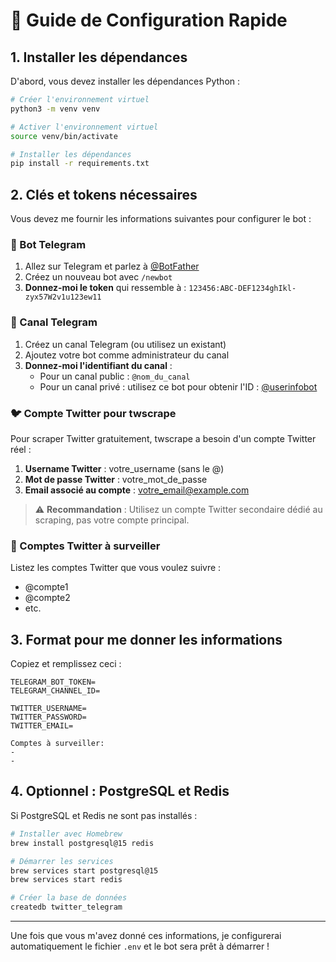 # 🚀 Guide de Configuration Rapide

## 1. Installer les dépendances

D'abord, vous devez installer les dépendances Python :

```bash
# Créer l'environnement virtuel
python3 -m venv venv

# Activer l'environnement virtuel
source venv/bin/activate

# Installer les dépendances
pip install -r requirements.txt
```

## 2. Clés et tokens nécessaires

Vous devez me fournir les informations suivantes pour configurer le bot :

### 🤖 Bot Telegram
1. Allez sur Telegram et parlez à [@BotFather](https://t.me/botfather)
2. Créez un nouveau bot avec `/newbot`
3. **Donnez-moi le token** qui ressemble à : `123456:ABC-DEF1234ghIkl-zyx57W2v1u123ew11`

### 📢 Canal Telegram
1. Créez un canal Telegram (ou utilisez un existant)
2. Ajoutez votre bot comme administrateur du canal
3. **Donnez-moi l'identifiant du canal** :
   - Pour un canal public : `@nom_du_canal`
   - Pour un canal privé : utilisez ce bot pour obtenir l'ID : [@userinfobot](https://t.me/userinfobot)

### 🐦 Compte Twitter pour twscrape
Pour scraper Twitter gratuitement, twscrape a besoin d'un compte Twitter réel :

1. **Username Twitter** : votre_username (sans le @)
2. **Mot de passe Twitter** : votre_mot_de_passe
3. **Email associé au compte** : votre_email@example.com

> ⚠️ **Recommandation** : Utilisez un compte Twitter secondaire dédié au scraping, pas votre compte principal.

### 📝 Comptes Twitter à surveiller
Listez les comptes Twitter que vous voulez suivre :
- @compte1
- @compte2
- etc.

## 3. Format pour me donner les informations

Copiez et remplissez ceci :

```
TELEGRAM_BOT_TOKEN=
TELEGRAM_CHANNEL_ID=

TWITTER_USERNAME=
TWITTER_PASSWORD=
TWITTER_EMAIL=

Comptes à surveiller:
- 
- 
```

## 4. Optionnel : PostgreSQL et Redis

Si PostgreSQL et Redis ne sont pas installés :

```bash
# Installer avec Homebrew
brew install postgresql@15 redis

# Démarrer les services
brew services start postgresql@15
brew services start redis

# Créer la base de données
createdb twitter_telegram
```

---

Une fois que vous m'avez donné ces informations, je configurerai automatiquement le fichier `.env` et le bot sera prêt à démarrer !